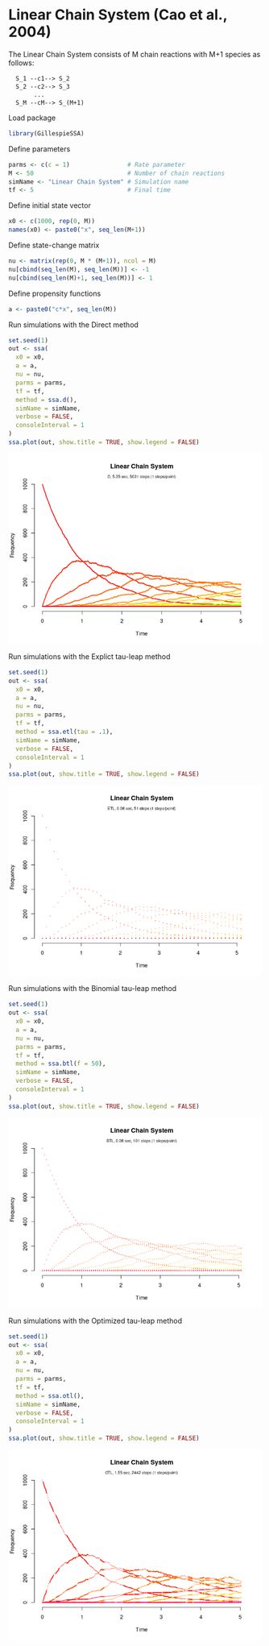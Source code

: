 Linear Chain System (Cao et al., 2004)
================

<!-- github markdown built using 
rmarkdown::render("vignettes/linear_chain.Rmd", output_format = "github_document")
-->

The Linear Chain System consists of M chain reactions with M+1 species
as follows:

``` 
  S_1 --c1--> S_2
  S_2 --c2--> S_3
       ...
  S_M --cM--> S_(M+1)
```

Load package

``` r
library(GillespieSSA)
```

Define parameters

``` r
parms <- c(c = 1)                # Rate parameter
M <- 50                          # Number of chain reactions
simName <- "Linear Chain System" # Simulation name
tf <- 5                          # Final time
```

Define initial state vector

``` r
x0 <- c(1000, rep(0, M)) 
names(x0) <- paste0("x", seq_len(M+1))
```

Define state-change matrix

``` r
nu <- matrix(rep(0, M * (M+1)), ncol = M)
nu[cbind(seq_len(M), seq_len(M))] <- -1
nu[cbind(seq_len(M)+1, seq_len(M))] <- 1
```

Define propensity functions

``` r
a <- paste0("c*x", seq_len(M))
```

Run simulations with the Direct method

``` r
set.seed(1)
out <- ssa(
  x0 = x0,
  a = a,
  nu = nu,
  parms = parms,
  tf = tf,
  method = ssa.d(),
  simName = simName,
  verbose = FALSE,
  consoleInterval = 1
) 
ssa.plot(out, show.title = TRUE, show.legend = FALSE)
```

![](linear_chain_files/figure-gfm/direct-1.png)<!-- -->

Run simulations with the Explict tau-leap method

``` r
set.seed(1)
out <- ssa(
  x0 = x0,
  a = a,
  nu = nu,
  parms = parms,
  tf = tf,
  method = ssa.etl(tau = .1),
  simName = simName,
  verbose = FALSE,
  consoleInterval = 1
) 
ssa.plot(out, show.title = TRUE, show.legend = FALSE)
```

![](linear_chain_files/figure-gfm/etl-1.png)<!-- -->

Run simulations with the Binomial tau-leap method

``` r
set.seed(1)
out <- ssa(
  x0 = x0,
  a = a,
  nu = nu,
  parms = parms,
  tf = tf,
  method = ssa.btl(f = 50),
  simName = simName,
  verbose = FALSE,
  consoleInterval = 1
) 
ssa.plot(out, show.title = TRUE, show.legend = FALSE)
```

![](linear_chain_files/figure-gfm/btl-1.png)<!-- -->

Run simulations with the Optimized tau-leap method

``` r
set.seed(1)
out <- ssa(
  x0 = x0,
  a = a,
  nu = nu,
  parms = parms,
  tf = tf,
  method = ssa.otl(),
  simName = simName,
  verbose = FALSE,
  consoleInterval = 1
) 
ssa.plot(out, show.title = TRUE, show.legend = FALSE)
```

![](linear_chain_files/figure-gfm/otl-1.png)<!-- -->
